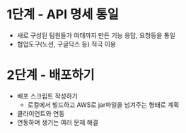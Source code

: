# 1단계 - API 명세 통일
- 새로 구성된 팀원들가 여태까지 만든 기능 응답, 요청등을 통일
- 협업도구(노션, 구글닥스 등) 적극 이용

# 2단계 - 배포하기
- 배포 스크립트 작성하기
  - 로컬에서 빌드하고 AWS로 jar파일을 넘겨주는 형태로 계획
- 클라이언트와 연동
- 연동하며 생기는 여러 문제 해결
